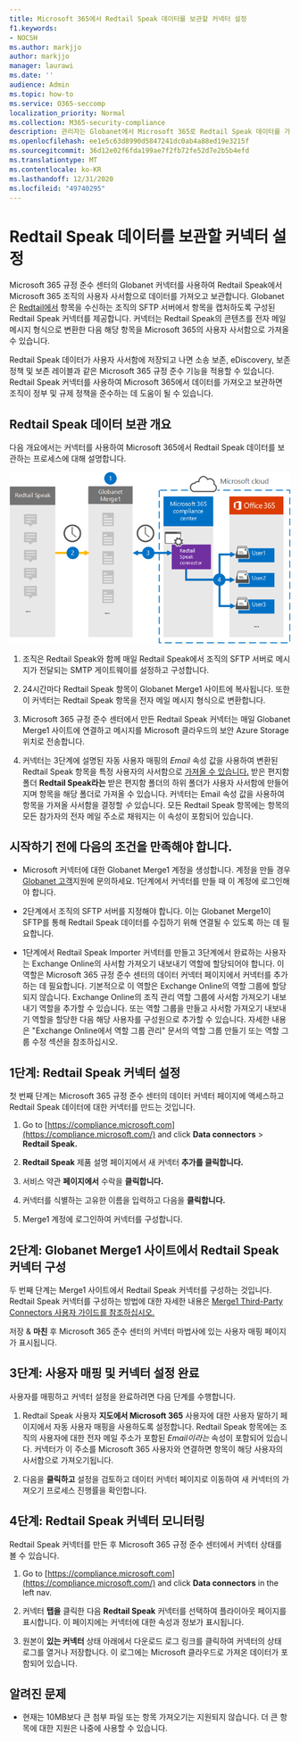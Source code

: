 ```yaml
---
title: Microsoft 365에서 Redtail Speak 데이터를 보관할 커넥터 설정
f1.keywords:
- NOCSH
ms.author: markjjo
author: markjjo
manager: laurawi
ms.date: ''
audience: Admin
ms.topic: how-to
ms.service: O365-seccomp
localization_priority: Normal
ms.collection: M365-security-compliance
description: 관리자는 Globanet에서 Microsoft 365로 Redtail Speak 데이터를 가져오고 보관하는 커넥터를 설정할 수 있습니다. 이 커넥터를 사용하면 타사 데이터 원본의 데이터를 Microsoft 365에 보관할 수 있습니다. 이 데이터를 보관한 후 법적 보존, 콘텐츠 검색 및 보존 정책과 같은 준수 기능을 사용하여 타사 데이터를 관리할 수 있습니다.
ms.openlocfilehash: ee1e5c63d8990d5847241dc0ab4a88ed19e3215f
ms.sourcegitcommit: 36d12e02f6fda199ae7f2fb72fe52d7e2b5b4efd
ms.translationtype: MT
ms.contentlocale: ko-KR
ms.lasthandoff: 12/31/2020
ms.locfileid: "49740295"
---
```

# <a name="set-up-a-connector-to-archive-redtail-speak-data"></a>Redtail Speak 데이터를 보관할 커넥터 설정

Microsoft 365 규정 준수 센터의 Globanet 커넥터를 사용하여 Redtail Speak에서 Microsoft 365 조직의 사용자 사서함으로 데이터를 가져오고 보관합니다. Globanet은 [Redtail에서](https://globanet.com/redtail/) 항목을 수신하는 조직의 SFTP 서버에서 항목을 캡처하도록 구성된 Redtail Speak 커넥터를 제공합니다. 커넥터는 Redtail Speak의 콘텐츠를 전자 메일 메시지 형식으로 변환한 다음 해당 항목을 Microsoft 365의 사용자 사서함으로 가져올 수 있습니다.

Redtail Speak 데이터가 사용자 사서함에 저장되고 나면 소송 보존, eDiscovery, 보존 정책 및 보존 레이블과 같은 Microsoft 365 규정 준수 기능을 적용할 수 있습니다. Redtail Speak 커넥터를 사용하여 Microsoft 365에서 데이터를 가져오고 보관하면 조직이 정부 및 규제 정책을 준수하는 데 도움이 될 수 있습니다.

## <a name="overview-of-archiving-the-redtail-speak-data"></a>Redtail Speak 데이터 보관 개요

다음 개요에서는 커넥터를 사용하여 Microsoft 365에서 Redtail Speak 데이터를 보관하는 프로세스에 대해 설명합니다.

![Redtail Speak 데이터를 위한 보관 워크플로](../media/RedtailSpeakConnectorWorkflow.png)

1. 조직은 Redtail Speak와 함께 매일 Redtail Speak에서 조직의 SFTP 서버로 메시지가 전달되는 SMTP 게이트웨이를 설정하고 구성합니다.

2. 24시간마다 Redtail Speak 항목이 Globanet Merge1 사이트에 복사됩니다. 또한 이 커넥터는 Redtail Speak 항목을 전자 메일 메시지 형식으로 변환합니다.

3. Microsoft 365 규정 준수 센터에서 만든 Redtail Speak 커넥터는 매일 Globanet Merge1 사이트에 연결하고 메시지를 Microsoft 클라우드의 보안 Azure Storage 위치로 전송합니다.

4. 커넥터는 3단계에 설명된 자동 사용자 매핑의 *Email* 속성 값을 사용하여 변환된 Redtail Speak 항목을 특정 사용자의 사서함으로 [가져올 수 있습니다.](#step-3-map-users-and-complete-the-connector-setup) 받은 편지함 폴더 **Redtail Speak라는** 받은 편지함 폴더의 하위 폴더가 사용자 사서함에 만들어지며 항목을 해당 폴더로 가져올 수 있습니다. 커넥터는 Email 속성 값을 사용하여 항목을 가져올 사서함을 결정할 *수* 있습니다. 모든 Redtail Speak 항목에는 항목의 모든 참가자의 전자 메일 주소로 채워지는 이 속성이 포함되어 있습니다.

## <a name="before-you-begin"></a>시작하기 전에 다음의 조건을 만족해야 합니다.

- Microsoft 커넥터에 대한 Globanet Merge1 계정을 생성합니다. 계정을 만들 경우 [Globanet 고객](https://globanet.com/contact-us/)지원에 문의하세요. 1단계에서 커넥터를 만들 때 이 계정에 로그인해야 합니다.

- 2단계에서 조직의 SFTP 서버를 지정해야 합니다. 이는 Globanet Merge1이 SFTP를 통해 Redtail Speak 데이터를 수집하기 위해 연결될 수 있도록 하는 데 필요합니다.

- 1단계에서 Redtail Speak Importer 커넥터를 만들고 3단계에서 완료하는 사용자는 Exchange Online의 사서함 가져오기 내보내기 역할에 할당되어야 합니다. 이 역할은 Microsoft 365 규정 준수 센터의 데이터 커넥터 페이지에서 커넥터를 추가하는 데 필요합니다. 기본적으로 이 역할은 Exchange Online의 역할 그룹에 할당되지 않습니다. Exchange Online의 조직 관리 역할 그룹에 사서함 가져오기 내보내기 역할을 추가할 수 있습니다. 또는 역할 그룹을 만들고 사서함 가져오기 내보내기 역할을 할당한 다음 해당 사용자를 구성원으로 추가할 수 있습니다. 자세한 내용은 "Exchange [](https://docs.microsoft.com/Exchange/permissions-exo/role-groups#create-role-groups) Online에서 [](https://docs.microsoft.com/Exchange/permissions-exo/role-groups#modify-role-groups) 역할 그룹 관리" 문서의 역할 그룹 만들기 또는 역할 그룹 수정 섹션을 참조하십시오.

## <a name="step-1-set-up-the-redtail-speak-connector"></a>1단계: Redtail Speak 커넥터 설정

첫 번째 단계는 Microsoft  365 규정 준수 센터의 데이터 커넥터 페이지에 액세스하고 Redtail Speak 데이터에 대한 커넥터를 만드는 것입니다.

1. Go to [https://compliance.microsoft.com](https://compliance.microsoft.com/) and click **Data connectors** &gt; **Redtail Speak.**

2. **Redtail Speak** 제품 설명 페이지에서 새 커넥터 **추가를 클릭합니다.**

3. 서비스 약관 **페이지에서** 수락을 **클릭합니다.**

4. 커넥터를 식별하는 고유한 이름을 입력하고 다음을 **클릭합니다.**

5. Merge1 계정에 로그인하여 커넥터를 구성합니다.

## <a name="step-2-configure-the-redtail-speak-connector-on-the-globanet-merge1-site"></a>2단계: Globanet Merge1 사이트에서 Redtail Speak 커넥터 구성

두 번째 단계는 Merge1 사이트에서 Redtail Speak 커넥터를 구성하는 것입니다. Redtail Speak 커넥터를 구성하는 방법에 대한 자세한 내용은 [Merge1 Third-Party Connectors 사용자 가이드를 참조하십시오.](https://docs.ms.merge1.globanetportal.com/Merge1%20Third-Party%20Connectors%20Redtail%20Speak%20User%20Guide%20.pdf)

저장 & **마친** 후 Microsoft  365 준수 센터의 커넥터 마법사에 있는 사용자 매핑 페이지가 표시됩니다.

## <a name="step-3-map-users-and-complete-the-connector-setup"></a>3단계: 사용자 매핑 및 커넥터 설정 완료

사용자를 매핑하고 커넥터 설정을 완료하려면 다음 단계를 수행합니다.

1. Redtail Speak 사용자 **지도에서 Microsoft 365** 사용자에 대한 사용자 말하기 페이지에서 자동 사용자 매핑을 사용하도록 설정합니다. Redtail Speak 항목에는 조직의 사용자에 대한 전자 메일 주소가 포함된 *Email이라는* 속성이 포함되어 있습니다. 커넥터가 이 주소를 Microsoft 365 사용자와 연결하면 항목이 해당 사용자의 사서함으로 가져오기됩니다.

2. 다음을 **클릭하고** 설정을 검토하고  데이터 커넥터 페이지로 이동하여 새 커넥터의 가져오기 프로세스 진행률을 확인합니다.

## <a name="step-4-monitor-the-redtail-speak-connector"></a>4단계: Redtail Speak 커넥터 모니터링

Redtail Speak 커넥터를 만든 후 Microsoft 365 규정 준수 센터에서 커넥터 상태를 볼 수 있습니다.

1. Go to [https://compliance.microsoft.com](https://compliance.microsoft.com/) and click **Data connectors** in the left nav.

2. 커넥터 **탭을** 클릭한 다음 **Redtail Speak** 커넥터를 선택하여 플라이아웃 페이지를 표시합니다. 이 페이지에는 커넥터에 대한 속성과 정보가 표시됩니다.

3. 원본이 **있는 커넥터** 상태  아래에서 다운로드 로그 링크를 클릭하여 커넥터의 상태 로그를 열거나 저장합니다. 이 로그에는 Microsoft 클라우드로 가져온 데이터가 포함되어 있습니다.

## <a name="known-issues"></a>알려진 문제

- 현재는 10MB보다 큰 첨부 파일 또는 항목 가져오기는 지원되지 않습니다. 더 큰 항목에 대한 지원은 나중에 사용할 수 있습니다.
